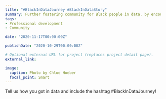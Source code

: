 ```yaml
---
title: "#BlackInDataJourney #BlackInDataStory"
summary: Further fostering community for Black people in data, by encouraging them to share their varied journeys in data.
tags:
- Professional development
- Community

date: "2020-11-17T00:00:00Z"

publishDate: "2020-10-29T00:00:00Z"

# Optional external URL for project (replaces project detail page).
external_link: 

image:
  caption: Photo by Chloe Hoeber
  focal_point: Smart
---
```


Tell us how you got in data and include the hashtag #BlackInDataJourney! 
